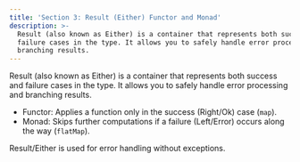 ```yaml
---
title: 'Section 3: Result (Either) Functor and Monad'
description: >-
  Result (also known as Either) is a container that represents both success and
  failure cases in the type. It allows you to safely handle error processing and
  branching results.
---
```

Result (also known as Either) is a container that represents both success and failure cases in the type. It allows you to safely handle error processing and branching results.

- Functor: Applies a function only in the success (Right/Ok) case (`map`).
- Monad: Skips further computations if a failure (Left/Error) occurs along the way (`flatMap`).

Result/Either is used for error handling without exceptions.
